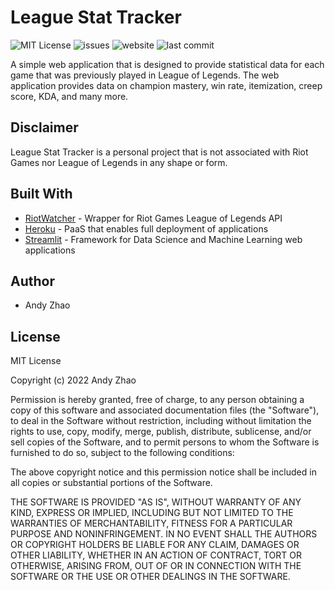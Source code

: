 
# League Stat Tracker

![MIT License](https://img.shields.io/github/license/sweetbubbletea/league-stat-tracker)
![issues](https://img.shields.io/github/issues/sweetbubbletea/league-stat-tracker)
![website](https://img.shields.io/website?url=https%3A%2F%2Fleague-stat-tracker.herokuapp.com)
![last commit](https://img.shields.io/github/last-commit/sweetbubbletea/league-stat-tracker)

A simple web application that is designed to provide statistical data for each game that was previously played in League of Legends. 
The web application provides data on champion mastery, win rate, itemization, creep score, KDA, and many more. 

## Disclaimer

League Stat Tracker is a personal project that is not associated with Riot Games nor League of Legends in any shape or form.


## Built With

- [RiotWatcher](https://github.com/pseudonym117/Riot-Watcher) - Wrapper for Riot Games League of Legends API
- [Heroku](https://www.heroku.com/) - PaaS that enables full deployment of applications  
- [Streamlit](https://streamlit.io/) - Framework for Data Science and Machine Learning web applications


## Author

- Andy Zhao


## License

MIT License

Copyright (c) 2022 Andy Zhao

Permission is hereby granted, free of charge, to any person obtaining a copy
of this software and associated documentation files (the "Software"), to deal
in the Software without restriction, including without limitation the rights
to use, copy, modify, merge, publish, distribute, sublicense, and/or sell
copies of the Software, and to permit persons to whom the Software is
furnished to do so, subject to the following conditions:

The above copyright notice and this permission notice shall be included in all
copies or substantial portions of the Software.

THE SOFTWARE IS PROVIDED "AS IS", WITHOUT WARRANTY OF ANY KIND, EXPRESS OR
IMPLIED, INCLUDING BUT NOT LIMITED TO THE WARRANTIES OF MERCHANTABILITY,
FITNESS FOR A PARTICULAR PURPOSE AND NONINFRINGEMENT. IN NO EVENT SHALL THE
AUTHORS OR COPYRIGHT HOLDERS BE LIABLE FOR ANY CLAIM, DAMAGES OR OTHER
LIABILITY, WHETHER IN AN ACTION OF CONTRACT, TORT OR OTHERWISE, ARISING FROM,
OUT OF OR IN CONNECTION WITH THE SOFTWARE OR THE USE OR OTHER DEALINGS IN THE
SOFTWARE.

